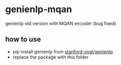 # genienlp-mqan
genienlp old version with MQAN encoder  (bug fixed)



## how to use
* pip install genienlp from  [stanford-oval/genienlp](https://github.com/stanford-oval/genienlp)
* replace the package with this folder
